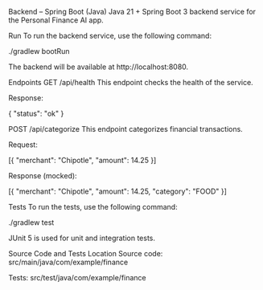 Backend – Spring Boot (Java)
Java 21 + Spring Boot 3 backend service for the Personal Finance AI app.

Run
To run the backend service, use the following command:

./gradlew bootRun

The backend will be available at http://localhost:8080.

Endpoints
GET /api/health
This endpoint checks the health of the service.

Response:

{ "status": "ok" }

POST /api/categorize
This endpoint categorizes financial transactions.

Request:

[{ "merchant": "Chipotle", "amount": 14.25 }]

Response (mocked):

[{ "merchant": "Chipotle", "amount": 14.25, "category": "FOOD" }]

Tests
To run the tests, use the following command:

./gradlew test

JUnit 5 is used for unit and integration tests.

Source Code and Tests Location
Source code: src/main/java/com/example/finance

Tests: src/test/java/com/example/finance
